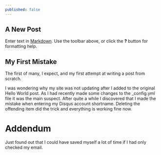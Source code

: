```yaml
---
published: false
---
```

## A New Post

Enter text in [Markdown](http://daringfireball.net/projects/markdown/). Use the toolbar above, or click the **?** button for formatting help.

## My First Mistake #

The first of many, I expect, and my first attempt at writing a post from scratch.

I was wondering why my site was not updating after I added to the original Hello World post. As I had recently made some changes to the \_config.yml file it was the main suspect. After quite a while I discovered that I made the mistake when entering my Disqus account shortname. Deleting the offending item did the trick and everything is working fine now.

# Addendum #

Just found out that I could have saved myself a lot of time if I had only checked my email.